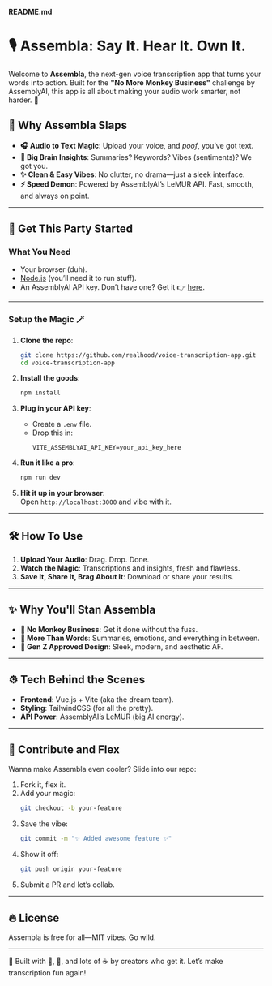 **README.md**

# 🎙️ Assembla: Say It. Hear It. Own It.  

Welcome to **Assembla**, the next-gen voice transcription app that turns your words into action. Built for the **"No More Monkey Business"** challenge by AssemblyAI, this app is all about making your audio work smarter, not harder. 🦾  

## 🪩 Why Assembla Slaps  

- **🎧 Audio to Text Magic**: Upload your voice, and *poof*, you’ve got text.  
- **🤖 Big Brain Insights**: Summaries? Keywords? Vibes (sentiments)? We got you.  
- **✨ Clean & Easy Vibes**: No clutter, no drama—just a sleek interface.  
- **⚡ Speed Demon**: Powered by AssemblyAI’s LeMUR API. Fast, smooth, and always on point.  

---

## 🚀 Get This Party Started  

### What You Need  

- Your browser (duh).  
- [Node.js](https://nodejs.org/) (you’ll need it to run stuff).  
- An AssemblyAI API key. Don’t have one? Get it 👉 [here](https://www.assemblyai.com).  

---

### Setup the Magic 🪄  

1. **Clone the repo**:  
   ```bash
   git clone https://github.com/realhood/voice-transcription-app.git
   cd voice-transcription-app
   ```

2. **Install the goods**:  
   ```bash
   npm install
   ```

3. **Plug in your API key**:  
   - Create a `.env` file.  
   - Drop this in:  
     ```env
     VITE_ASSEMBLYAI_API_KEY=your_api_key_here
     ```  

4. **Run it like a pro**:  
   ```bash
   npm run dev
   ```  

5. **Hit it up in your browser**:  
   Open `http://localhost:3000` and vibe with it.  

---

## 🛠️ How To Use  

1. **Upload Your Audio**: Drag. Drop. Done.  
2. **Watch the Magic**: Transcriptions and insights, fresh and flawless.  
3. **Save It, Share It, Brag About It**: Download or share your results.  

---

## ✨ Why You'll Stan Assembla  

- **🙌 No Monkey Business**: Get it done without the fuss.  
- **🌟 More Than Words**: Summaries, emotions, and everything in between.  
- **🎨 Gen Z Approved Design**: Sleek, modern, and aesthetic AF.  

---

## ⚙️ Tech Behind the Scenes  

- **Frontend**: Vue.js + Vite (aka the dream team).  
- **Styling**: TailwindCSS (for all the pretty).  
- **API Power**: AssemblyAI’s LeMUR (big AI energy).  

---

## 🌟 Contribute and Flex  

Wanna make Assembla even cooler? Slide into our repo:  

1. Fork it, flex it.  
2. Add your magic:  
   ```bash
   git checkout -b your-feature
   ```  
3. Save the vibe:  
   ```bash
   git commit -m "✨ Added awesome feature ✨"
   ```  
4. Show it off:  
   ```bash
   git push origin your-feature
   ```  
5. Submit a PR and let’s collab.  

---

## 🔥 License  

Assembla is free for all—MIT vibes. Go wild.  

---

🚀 Built with 💖, 🧠, and lots of ☕ by creators who get it. Let’s make transcription fun again!
